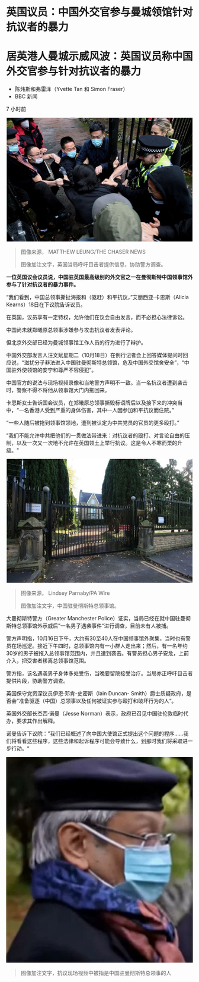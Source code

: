 # 英国议员：中国外交官参与曼城领馆针对抗议者的暴力

#  居英港人曼城示威风波：英国议员称中国外交官参与针对抗议者的暴力

  * 陈炜斯和弗雷泽（Yvette Tan 和 Simon Fraser） 
  * BBC 新闻 

7 小时前

![英国当局呼吁目击者提供片段，协助警方调查。](_127232767_manchester_consulate_chasernews.jpg)

> 图像来源，  MATTHEW LEUNG/THE CHASER NEWS
>
> 图像加注文字，英国当局呼吁目击者提供信息，协助警方调查。

**一位英国议会议员说，中国驻英国最高级别的外交官之一在曼彻斯特中国领事馆外参与了针对抗议者的暴力事件。**

“我们看到，中国总领事撕扯海报和（驱赶）和平抗议，”艾丽西亚·卡恩斯（Alicia Kearns）18日在下议院告诉议员。

在英国，议员享有一定特权，允许他们在议会自由发言，而不必担心法律诉讼。

中国尚未就郑曦原总领事涉嫌参与攻击抗议者发表评论。

但北京外交部已经为曼城领事馆工作人员的行为进行了辩护。

中国外交部发言人汪文斌星期二（10月18日）在例行记者会上回答媒体提问时回应说，“滋扰分子非法进入中国驻曼彻斯特总领馆，危及中国外交馆舍安全”，“中国驻外使领馆的安宁和尊严不容侵犯”。


中国官方的说法与现场视频录像和当地警方声明不一致。当一名抗议者遭到袭击时，警察不得不将他从领事馆大门内拖回来。

卡恩斯女士告诉国会议员，在郑曦原总领事撕毁标语牌后以及接下来的冲突当中，“一名香港人受到严重的身体伤害，其中一人因参加和平抗议而住院。”

“一些人随后被拖到领事馆领地，遭到被认定为中共党员的官员的更多殴打。”

“我们不能允许中共把他们的一贯做法带进来：对抗议者的殴打、对言论自由的压制，以及一次又一次地不允许在英国领土上举行抗议。这是令人不寒而栗的升级。"

![中国驻曼彻斯特总领事馆。](_127232765_chinese_consulate.jpg)

> 图像来源，  Lindsey Parnaby/PA Wire
>
> 图像加注文字，中国驻曼彻斯特总领事馆。

大曼彻斯特警方（Greater Manchester Police）证实，当局已经在就中国驻曼彻斯特总领事馆外示威后”一名男子遇袭事件“进行调查，目前未有人被捕。

警方声明指，10月16日下午，大约有30至40人在中国领事馆外聚集，当时也有警员在场巡逻。接近下午四时，总领事馆内有一小群人走出来；然后，有一名年约30岁的男子被拖入总领事馆范围内，并且遭到袭击。有警员担心男子安危，上前介入，把受害者移离总领事馆范围。

警方指，该名遇袭男子身体多处受伤，当晚要留院接受治疗。当局亦正呼吁目击者提供片段，协助警方调查。

英国保守党资深议员伊恩·邓肯-史密斯（Iain Duncan- Smith）爵士质疑政府，是否会”准备驱逐（中国）总领事以及任何被证实参与殴打和破坏行为的人“。

英国外交部长杰西·诺曼（Jesse Norman）表示，政府已召见中国驻伦敦临时代办，要求其作出解释。

诺曼告诉下议院：”我们已经概述了向中国大使馆正式提出这个问题的程序......我们将看看这些程序，这些法律和起诉程序可能会导致什么，到那时我们将采取进一步行动。“

![中国驻曼彻斯特总领事](_127248216_61f622e7-15b1-4f1e-ac91-1892ce75e5c3.jpg)

> 图像加注文字，抗议现场视频中被指是中国驻曼彻斯特总领事的人


